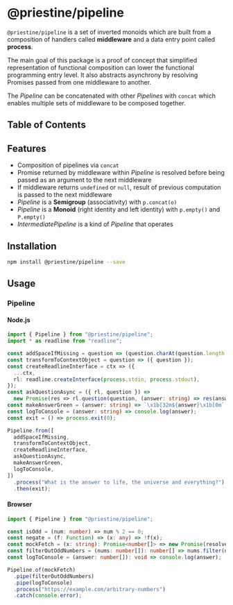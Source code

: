 # @priestine/pipeline

`@priestine/pipeline` is a set of inverted monoids which are built from a composition of handlers called **middleware** and a data entry point called **process**.

The main goal of this package is a proof of concept that simplified representation of functional composition can lower the functional programming entry level. It also abstracts asynchrony by resolving Promises passed from one middleware to another.

The _Pipeline_ can be concatenated with other _Pipelines_ with `concat` which enables multiple sets of middleware to be composed together.

## Table of Contents

## Features

- Composition of pipelines via `concat`
- Promise returned by middleware within _Pipeline_ is resolved before being passed as an argument to the next middleware
- If middleware returns `undefined` or `null`, result of previous computation is passed to the next middleware
- _Pipeline_ is a **Semigroup** (associativity) with `p.concat(o)`
- _Pipeline_ is a **Monoid** (right identity and left identity) with `p.empty()` and `P.empty()`
- _IntermediatePipeline_ is a kind of _Pipeline_ that operates

## Installation

```bash
npm install @priestine/pipeline --save
```

## Usage

### Pipeline

#### Node.js

```typescript
import { Pipeline } from "@priestine/pipeline";
import * as readline from "readline";

const addSpaceIfMissing = question => (question.charAt(question.length - 1) == " " ? question : question.concat(" "));
const transformToContextObject = question => ({ question });
const createReadlineInterface = ctx => ({
  ...ctx,
  rl: readline.createInterface(process.stdin, process.stdout),
});
const askQuestionAsync = ({ rl, question }) =>
  new Promise(res => rl.question(question, (answer: string) => res(answer)));
const makeAnswerGreen = (answer: string) => `\x1b[32m${answer}\x1b[0m`;
const logToConsole = (answer: string) => console.log(answer);
const exit = () => process.exit(0);

Pipeline.from([
  addSpaceIfMissing,
  transformToContextObject,
  createReadlineInterface,
  askQuestionAsync,
  makeAnswerGreen,
  logToConsole,
])
  .process("What is the answer to life, the universe and everything?")
  .then(exit);
```

#### Browser

```typescript
import { Pipeline } from "@priestine/pipeline";

const isOdd = (num: number) => num % 2 == 0;
const negate = (f: Function) => (x: any) => !f(x);
const mockFetch = (x: string): Promise<number[]> => new Promise(resolve => resolve([1, 2, 3, 4, 5]));
const filterOutOddNumbers = (nums: number[]): number[] => nums.filter(negate(isOdd));
const logToConsole = (answer: number[]): void => console.log(answer);

Pipeline.of(mockFetch)
  .pipe(filterOutOddNumbers)
  .pipe(logToConsole)
  .process("https://example.com/arbitrary-numbers")
  .catch(console.error);
```

